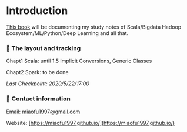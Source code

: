 # Introduction

[This book](https://miaofu1997.gitbook.io/study-notes/) will be documenting my study notes of Scala/Bigdata Hadoop Ecosystem/ML/Python/Deep Learning and all that.



### 📒 The layout and tracking

Chapt1 Scala: until 1.5 Implicit Conversions, Generic Classes

Chapt2 Spark: to be done

_Last Checkpoint: 2020/5/22/17:00_

#### 

### 📩 Contact information

Email: miaofu1997@gmail.com

Website: [https://miaofu1997.github.io/](https://miaofu1997.github.io/)



